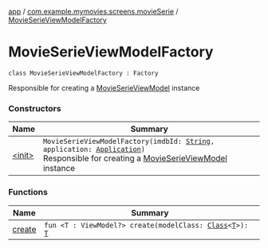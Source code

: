 [app](../../index.md) / [com.example.mymovies.screens.movieSerie](../index.md) / [MovieSerieViewModelFactory](./index.md)

# MovieSerieViewModelFactory

`class MovieSerieViewModelFactory : Factory`

Responsible for creating a [MovieSerieViewModel](../-movie-serie-view-model/index.md) instance

### Constructors

| Name | Summary |
|---|---|
| [&lt;init&gt;](-init-.md) | `MovieSerieViewModelFactory(imdbId: `[`String`](https://kotlinlang.org/api/latest/jvm/stdlib/kotlin/-string/index.html)`, application: `[`Application`](https://developer.android.com/reference/android/app/Application.html)`)`<br>Responsible for creating a [MovieSerieViewModel](../-movie-serie-view-model/index.md) instance |

### Functions

| Name | Summary |
|---|---|
| [create](create.md) | `fun <T : ViewModel?> create(modelClass: `[`Class`](https://developer.android.com/reference/java/lang/Class.html)`<`[`T`](create.md#T)`>): `[`T`](create.md#T) |
